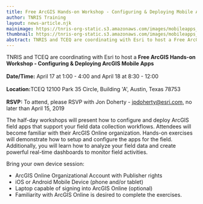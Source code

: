 ```yaml
---
title: Free ArcGIS Hands-on Workshop - Configuring & Deploying Mobile Apps
author: TNRIS Training
layout: news-article.njk
mainimage: https://tnris-org-static.s3.amazonaws.com/images/mobileapps_esri.jpg
thumbnail: https://tnris-org-static.s3.amazonaws.com/images/mobileapps_esri_th.jpg
abstract: TNRIS and TCEQ are coordinating with Esri to host a Free ArcGis Hands-on Workshop to expand your mobile development skills!
---
```


<p class="lead">TNRIS and TCEQ are coordinating with Esri to host a <strong>Free ArcGIS Hands-on Workshop - Configuring & Deploying ArcGIS Mobile Apps</strong><br><br>
<strong>Date/Time:</strong> April 17 at 1:00 - 4:00 and April 18 at 8:30 - 12:00<br><br>
<strong>Location:</strong>TCEQ 12100 Park 35 Circle, Building 'A', Austin, Texas 78753<br><br>
<strong>RSVP:</strong> To attend, please RSVP with Jon Doherty - <a href="mailto:jpdoherty@esri.com">jpdoherty@esri.com</a>, no later than April 15, 2019</p>

The half-day workshops will present how to configure and deploy ArcGIS field apps that support your field data collection workflows. Attendees will become familiar with their ArcGIS Online organization. Hands-on exercises will demonstrate how to setup and configure the apps for the field. Additionally, you will learn how to analyze your field data and create powerful real-time dashboards to monitor field activities.

Bring your own device session:
- ArcGIS Online Organizational Account with Publisher rights
- iOS or Android Mobile Device (phone and/or tablet)
- Laptop capable of signing into ArcGIS Online (optional)
- Familiarity with ArcGIS Online is desired to complete the exercises.
